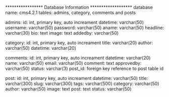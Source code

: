 ***************** Database Information *******************
database name: cms4.2.1
tables: admins, category, comments and posts

admins:
  id: int, primary key, auto increament
  datetime: varchar(50)
  username: varchar(50)
  password: varchar(50)
  aname: varchar(50)
  headline: varchar(30)
  bio: text
  image: text
  addedby: varchar(50)

category:
  id: int, primary key, auto increament
  title: varchar(20)
  author: varchar(50)
  datetime: varchar(20)

comments:
  id: int, primary key, auto increament
  datetime: varchar(20)
  name: varchar(50)
  email: varchar(50)
  comment: text
  approvedby: varchar(50)
  status: varchar(3)
  post_id: foreign key reference to post table id

post:
  id: int, primary key, auto increament
  datetime: varchar(50)
  title: varchar(300)
  slug: varchar(300)
  tags: varchar(500)
  category: varchar(50)
  author: varchar(50)
  image: text
  post: text
  status: varchar(50)
